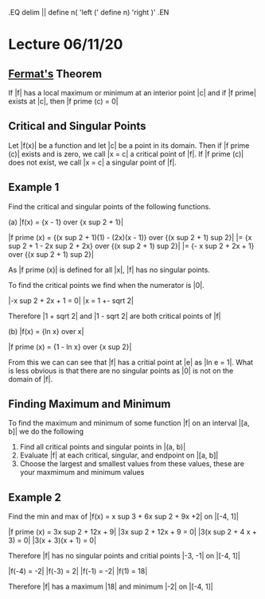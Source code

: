 .EQ
delim ||
define n( 'left ('
define n) 'right )'
.EN
# Lecture 06/11/20
## [Fermat's](https://en.wikipedia.org/wiki/Pierre_de_Fermat) Theorem
If |f| has a local maximum or minimum at an interior point |c| and if |f prime|
exists at |c|, then |f prime (c) = 0|

## Critical and Singular Points
Let |f(x)| be a function and let |c| be a point in its domain. Then if
|f prime (c)| exists and is zero, we call |x = c| a critical point of |f|.
If |f prime (c)| does not exist, we call |x = c| a singular point of |f|.

## Example 1
Find the critical and singular points of the following functions.

(a) |f(x) = {x - 1} over {x sup 2 + 1}|

|f prime (x) = {(x sup 2 + 1)(1) - (2x)(x - 1)} over {(x sup 2 + 1) sup 2}|
|= {x sup 2 + 1 - 2x sup 2 + 2x} over {(x sup 2 + 1) sup 2}|
|= {- x sup 2 + 2x + 1} over {(x sup 2 + 1) sup 2}|

As |f prime (x)| is defined for all |x|, |f| has no singular points.

To find the critical points we find when the numerator is |0|.

|-x sup 2 + 2x + 1 = 0|
|x = 1 +- sqrt 2|

Therefore |1 + sqrt 2| and |1 - sqrt 2| are both critical points of |f|

(b) |f(x) = {ln x} over x|

|f prime (x) = {1 - ln x} over {x sup 2}|

From this we can can see that |f| has a critial point at |e| as |ln e = 1|.
What is less obvious is that there are no singular points as |0| is not on the
domain of |f|.

## Finding Maximum and Minimum
To find the maximum and minimum of some function |f| on an interval |[a, b]|
we do the following

1. Find all critical points and singular points in |(a, b)|
2. Evaluate |f| at each critical, singular, and endpoint on |[a, b]|
3. Choose the largest and smallest values from these values, these are your
maxmimum and minimum values

## Example 2
Find the min and max of |f(x) = x sup 3 + 6x sup 2 + 9x +2| on |[-4, 1]|

|f prime (x) = 3x sup 2 + 12x + 9|
|3x sup 2 + 12x + 9 = 0|
|3(x sup 2 + 4 x + 3) = 0|
|3(x + 3)(x + 1) = 0|

Therefore |f| has no singular points and critial points |-3, -1| on |[-4, 1]|

|f(-4) = -2|
|f(-3) = 2|
|f(-1) = -2|
|f(1) = 18|

Therefore |f| has a maximum |18| and minimum |-2| on |[-4, 1]|
